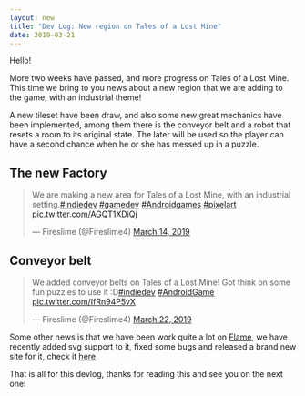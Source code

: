 ```yaml
---
layout: new
title: "Dev Log: New region on Tales of a Lost Mine"
date: 2019-03-21
---
```


Hello!

More two weeks have passed, and more progress on Tales of a Lost Mine. This time we bring to you news about a new region that we are adding to the game, with an industrial theme!

A new tileset have been draw, and also some new great mechanics have been implemented, among them there is the conveyor belt and a robot that resets a room to its original state. The later will be used so the player can have a second chance when he or she has messed up in a puzzle.


## The new Factory
<blockquote class="twitter-tweet" data-lang="en"><p lang="en" dir="ltr">We are making a new area for Tales of a Lost Mine, with an industrial setting.<a href="https://twitter.com/hashtag/indiedev?src=hash&amp;ref_src=twsrc%5Etfw">#indiedev</a> <a href="https://twitter.com/hashtag/gamedev?src=hash&amp;ref_src=twsrc%5Etfw">#gamedev</a> <a href="https://twitter.com/hashtag/Androidgames?src=hash&amp;ref_src=twsrc%5Etfw">#Androidgames</a> <a href="https://twitter.com/hashtag/pixelart?src=hash&amp;ref_src=twsrc%5Etfw">#pixelart</a> <a href="https://t.co/AGQT1XDiQj">pic.twitter.com/AGQT1XDiQj</a></p>&mdash; Fireslime (@Fireslime4) <a href="https://twitter.com/Fireslime4/status/1106326798743322624?ref_src=twsrc%5Etfw">March 14, 2019</a></blockquote>
<script async src="https://platform.twitter.com/widgets.js" charset="utf-8"></script>


## Conveyor belt
<blockquote class="twitter-tweet" data-lang="en"><p lang="en" dir="ltr">We added conveyor belts on Tales of a Lost Mine! Got think on some fun puzzles to use it :D<a href="https://twitter.com/hashtag/indiedev?src=hash&amp;ref_src=twsrc%5Etfw">#indiedev</a> <a href="https://twitter.com/hashtag/AndroidGame?src=hash&amp;ref_src=twsrc%5Etfw">#AndroidGame</a> <a href="https://t.co/IfRn94P5vX">pic.twitter.com/IfRn94P5vX</a></p>&mdash; Fireslime (@Fireslime4) <a href="https://twitter.com/Fireslime4/status/1108895726199889922?ref_src=twsrc%5Etfw">March 22, 2019</a></blockquote>

Some other news is that we have been work quite a lot on [Flame](https://github.com/luanpotter/flame), we have recently added svg support to it, fixed some bugs and released a brand new site for it, check it [here](flame-engine.org)

That is all for this devlog, thanks for reading this and see you on the next one!

<script async src="https://platform.twitter.com/widgets.js" charset="utf-8"></script>
